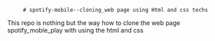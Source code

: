          # spotify-mobile--cloning_web page using Html and css techs
This repo is nothing but the way how to clone the web page spotify_moble_play with using the html and css 
